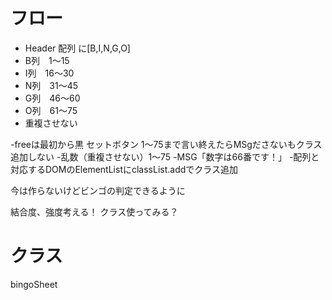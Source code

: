 # フロー
- Header 配列 に[B,I,N,G,O]
- B列　1～15
- I列　16～30
- N列　31～45
- G列　46～60
- O列　61～75
- 重複させない



-freeは最初から黒
セットボタン
1～75まで言い終えたらMSgださないもクラス追加しない
-乱数（重複させない）1～75
-MSG「数字は66番です！」
-配列と対応するDOMのElementListにclassList.addでクラス追加


今は作らないけどビンゴの判定できるように


結合度、強度考える！
クラス使ってみる？

# クラス
bingoSheet
